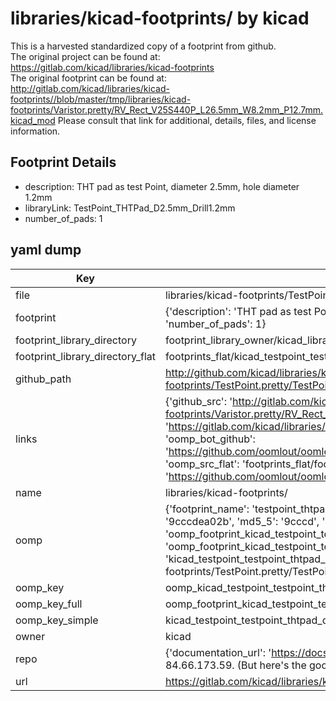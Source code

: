 # libraries/kicad-footprints/ by kicad  
This is a harvested standardized copy of a footprint from github.  
The original project can be found at:  
https://gitlab.com/kicad/libraries/kicad-footprints  
The original footprint can be found at:
http://gitlab.com/kicad/libraries/kicad-footprints//blob/master/tmp/libraries/kicad-footprints/Varistor.pretty/RV_Rect_V25S440P_L26.5mm_W8.2mm_P12.7mm.kicad_mod
Please consult that link for additional, details, files, and license information.  
## Footprint Details
* description: THT pad as test Point, diameter 2.5mm, hole diameter 1.2mm   
* libraryLink: TestPoint_THTPad_D2.5mm_Drill1.2mm  
* number_of_pads: 1  
## yaml dump  
| Key | Value |  
| --- | --- |  
| file | libraries/kicad-footprints/TestPoint.pretty/TestPoint_THTPad_D2.5mm_Drill1.2mm.kicad_mod |  
| footprint | {'description': 'THT pad as test Point, diameter 2.5mm, hole diameter 1.2mm ', 'libraryLink': 'TestPoint_THTPad_D2.5mm_Drill1.2mm', 'number_of_pads': 1} |  
| footprint_library_directory | footprint_library_owner/kicad_libraries/kicad-footprints/ |  
| footprint_library_directory_flat | footprints_flat/kicad_testpoint_testpoint_thtpad_d2_5mm_drill1_2mm/working |  
| github_path | http://github.com/kicad/libraries/kicad-footprints//blob/master/tmp/libraries/kicad-footprints/TestPoint.pretty/TestPoint_THTPad_D2.5mm_Drill1.2mm.kicad_mod |  
| links | {'github_src': 'http://gitlab.com/kicad/libraries/kicad-footprints//blob/master/tmp/libraries/kicad-footprints/Varistor.pretty/RV_Rect_V25S440P_L26.5mm_W8.2mm_P12.7mm.kicad_mod', 'github_src_repo': 'https://gitlab.com/kicad/libraries/kicad-footprints', 'oomp_bot': 'footprints/kicad_testpoint_testpoint_thtpad_d2_5mm_drill1_2mm/working', 'oomp_bot_github': 'https://github.com/oomlout/oomlout_oomp_footprint_bot/tree/main/footprints/kicad_testpoint_testpoint_thtpad_d2_5mm_drill1_2mm/working', 'oomp_src_flat': 'footprints_flat/footprints_flat/kicad_testpoint_testpoint_thtpad_d2_5mm_drill1_2mm/working', 'oomp_src_flat_github': 'https://github.com/oomlout/oomlout_oomp_footprint_src/tree/main/footprints_flat/kicad_testpoint_testpoint_thtpad_d2_5mm_drill1_2mm/working'} |  
| name | libraries/kicad-footprints/ |  
| oomp | {'footprint_name': 'testpoint_thtpad_d2_5mm_drill1_2mm', 'library_name': 'testpoint', 'md5': '9cccdea02b24c168736a95dae11677ee', 'md5_10': '9cccdea02b', 'md5_5': '9cccd', 'md5_6': '9cccde', 'oomp_key': 'oomp_kicad_testpoint_testpoint_thtpad_d2_5mm_drill1_2mm', 'oomp_key_extra': 'oomp_footprint_kicad_testpoint_testpoint_thtpad_d2_5mm_drill1_2mm', 'oomp_key_full': 'oomp_footprint_kicad_testpoint_testpoint_thtpad_d2_5mm_drill1_2mm_9cccde', 'oomp_key_simple': 'kicad_testpoint_testpoint_thtpad_d2_5mm_drill1_2mm', 'original_filename': 'libraries/kicad-footprints/TestPoint.pretty/TestPoint_THTPad_D2.5mm_Drill1.2mm.kicad_mod', 'owner_name': 'kicad'} |  
| oomp_key | oomp_kicad_testpoint_testpoint_thtpad_d2_5mm_drill1_2mm |  
| oomp_key_full | oomp_footprint_kicad_testpoint_testpoint_thtpad_d2_5mm_drill1_2mm |  
| oomp_key_simple | kicad_testpoint_testpoint_thtpad_d2_5mm_drill1_2mm |  
| owner | kicad |  
| repo | {'documentation_url': 'https://docs.github.com/rest/overview/resources-in-the-rest-api#rate-limiting', 'message': "API rate limit exceeded for 84.66.173.59. (But here's the good news: Authenticated requests get a higher rate limit. Check out the documentation for more details.)"} |  
| url | https://gitlab.com/kicad/libraries/kicad-footprints |  

